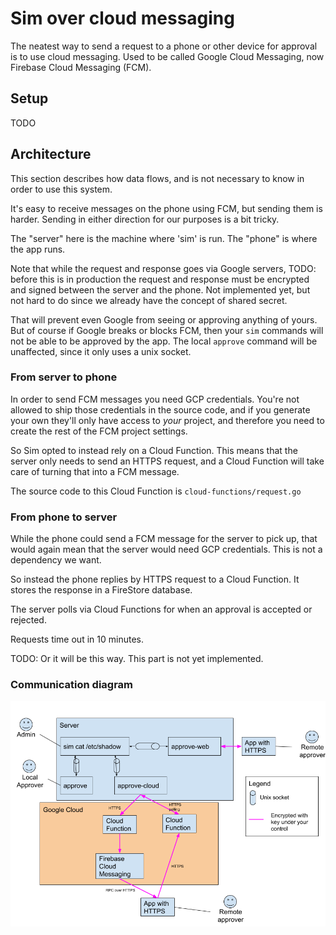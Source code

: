 # Sim over cloud messaging

The neatest way to send a request to a phone or other device for approval is to
use cloud messaging. Used to be called Google Cloud Messaging, now Firebase
Cloud Messaging (FCM).

## Setup

TODO

## Architecture

This section describes how data flows, and is not necessary to know in order to
use this system.

It's easy to receive messages on the phone using FCM, but sending them is
harder. Sending in either direction for our purposes is a bit tricky.

The "server" here is the machine where 'sim' is run. The "phone" is where the
app runs.

Note that while the request and response goes via Google servers, TODO: before
this is in production the request and response must be encrypted and signed
between the server and the phone. Not implemented yet, but not hard to do since
we already have the concept of shared secret.

That will prevent even Google from seeing or approving anything of yours. But of
course if Google breaks or blocks FCM, then your `sim` commands will not be able
to be approved by the app. The local `approve` command will be unaffected, since
it only uses a unix socket.

### From server to phone

In order to send FCM messages you need GCP credentials. You're not allowed to
ship those credentials in the source code, and if you generate your own they'll
only have access to *your* project, and therefore you need to create the rest of
the FCM project settings.

So Sim opted to instead rely on a Cloud Function. This means that the server
only needs to send an HTTPS request, and a Cloud Function will take care of
turning that into a FCM message.

The source code to this Cloud Function is `cloud-functions/request.go`

### From phone to server

While the phone could send a FCM message for the server to pick up, that would
again mean that the server would need GCP credentials. This is not a dependency
we want.

So instead the phone replies by HTTPS request to a Cloud Function. It stores the
response in a FireStore database.

The server polls via Cloud Functions for when an approval is accepted or
rejected.

Requests time out in 10 minutes.

TODO: Or it will be this way. This part is not yet implemented.

### Communication diagram

![Architecture](architecture.png)
